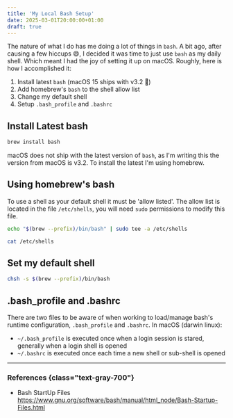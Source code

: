 ```yaml
---
title: 'My Local Bash Setup'
date: 2025-03-01T20:00:00+01:00
draft: true
---
```


The nature of what I do has me doing a lot of things in `bash`. A bit ago, after causing a few hiccups 😄, I decided it was time to just use `bash` as my daily shell. Which meant I had the joy of setting it up on macOS. Roughly, here is how I accomplished it:

1. Install latest `bash` (macOS 15 ships with v3.2 🫣)
2. Add homebrew's `bash` to the shell allow list
3. Change my default shell
4. Setup `.bash_profile` and `.bashrc`

## Install Latest bash

```bash
brew install bash
```

macOS does not ship with the latest version of `bash`, as I'm writing this the version from macOS is v3.2. To install the latest I'm using homebrew.

## Using homebrew's bash

To use a shell as your default shell it must be 'allow listed'. The allow list is located in the file `/etc/shells`, you will need `sudo` permissions to modify this file.

```bash
echo "$(brew --prefix)/bin/bash" | sudo tee -a /etc/shells

cat /etc/shells
```

## Set my default shell

```bash
chsh -s $(brew --prefix)/bin/bash
```

## .bash_profile and .bashrc

There are two files to be aware of when working to load/manage bash's runtime configuration, `.bash_profile` and `.bashrc`. In macOS (darwin linux):

- `~/.bash_profile` is executed once when a login session is stared, generally when a login shell is opened
- `~/.bashrc` is executed once each time a new shell or sub-shell is opened

---

### References {class="text-gray-700"}

<ul class="list-none">
  <li class="text-sm">
    Bash StartUp Files</br>
    <a href="">https://www.gnu.org/software/bash/manual/html_node/Bash-Startup-Files.html</a>
  </li>
</ul>
